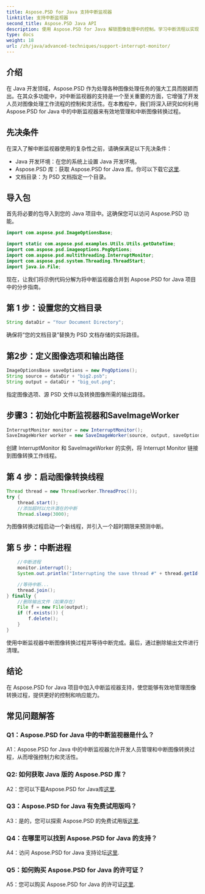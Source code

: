 ```yaml
---
title: Aspose.PSD for Java 支持中断监视器
linktitle: 支持中断监视器
second_title: Aspose.PSD Java API
description: 使用 Aspose.PSD for Java 解锁图像处理中的控制。学习中断流程以实现灵活的工作流程。
type: docs
weight: 18
url: /zh/java/advanced-techniques/support-interrupt-monitor/
---
```

## 介绍

在 Java 开发领域，Aspose.PSD 作为处理各种图像处理任务的强大工具而脱颖而出。在其众多功能中，对中断监视器的支持是一个至关重要的方面，它增强了开发人员对图像处理工作流程的控制和灵活性。在本教程中，我们将深入研究如何利用 Aspose.PSD for Java 中的中断监视器来有效地管理和中断图像转换过程。

## 先决条件

在深入了解中断监视器使用的复杂性之前，请确保满足以下先决条件：

- Java 开发环境：在您的系统上设置 Java 开发环境。
-  Aspose.PSD 库：获取 Aspose.PSD for Java 库。你可以下载它[这里](https://releases.aspose.com/psd/java/).
- 文档目录：为 PSD 文档指定一个目录。

## 导入包

首先将必要的包导入到您的 Java 项目中。这确保您可以访问 Aspose.PSD 功能。

```java
import com.aspose.psd.ImageOptionsBase;

import static com.aspose.psd.examples.Utils.Utils.getDateTime;
import com.aspose.psd.imageoptions.PngOptions;
import com.aspose.psd.multithreading.InterruptMonitor;
import com.aspose.psd.system.Threading.ThreadStart;
import java.io.File;
```

现在，让我们将示例代码分解为将中断监视器合并到 Aspose.PSD for Java 项目中的分步指南。

## 第 1 步：设置您的文档目录

```java
String dataDir = "Your Document Directory";
```

确保将“您的文档目录”替换为 PSD 文档存储的实际路径。

## 第2步：定义图像选项和输出路径

```java
ImageOptionsBase saveOptions = new PngOptions();
String source = dataDir + "big2.psb";
String output = dataDir + "big_out.png";
```

指定图像选项、源 PSD 文件以及转换图像所需的输出路径。

## 步骤3：初始化中断监视器和SaveImageWorker

```java
InterruptMonitor monitor = new InterruptMonitor();
SaveImageWorker worker = new SaveImageWorker(source, output, saveOptions, monitor);
```

创建 InterruptMonitor 和 SaveImageWorker 的实例，将 Interrupt Monitor 链接到图像转换工作线程。

## 第 4 步：启动图像转换线程

```java
Thread thread = new Thread(worker.ThreadProc());
try {
    thread.start();
    //添加超时以允许潜在的中断
    Thread.sleep(3000);
```

为图像转换过程启动一个新线程，并引入一个超时期限来预测中断。

## 第 5 步：中断进程

```java
    //中断进程
    monitor.interrupt();
    System.out.println("Interrupting the save thread #" + thread.getId() + " at " + getDateTime().toString());

    //等待中断...
    thread.join();
} finally {
    //删除输出文件（如果存在）
    File f = new File(output);
    if (f.exists()) {
        f.delete();
    }
}
```

使用中断监视器中断图像转换过程并等待中断完成。最后，通过删除输出文件进行清理。

## 结论

在 Aspose.PSD for Java 项目中加入中断监视器支持，使您能够有效地管理图像转换过程，提供更好的控制和响应能力。

## 常见问题解答

### Q1：Aspose.PSD for Java 中的中断监视器是什么？

A1：Aspose.PSD for Java 中的中断监视器允许开发人员管理和中断图像转换过程，从而增强控制力和灵活性。

### Q2: 如何获取 Java 版的 Aspose.PSD 库？

A2：您可以下载Aspose.PSD for Java库[这里](https://releases.aspose.com/psd/java/).

### Q3：Aspose.PSD for Java 有免费试用版吗？

A3：是的，您可以探索 Aspose.PSD 的免费试用版[这里](https://releases.aspose.com/).

### Q4：在哪里可以找到 Aspose.PSD for Java 的支持？

A4：访问 Aspose.PSD for Java 支持论坛[这里](https://forum.aspose.com/c/psd/34).

### Q5：如何购买 Aspose.PSD for Java 的许可证？

 A5：您可以购买 Aspose.PSD for Java 的许可证[这里](https://purchase.aspose.com/buy).